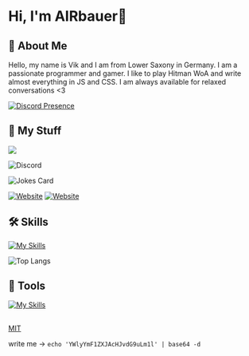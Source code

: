 # Hi, I'm AIRbauer👋


## 🚀 About Me
Hello, my name is Vik and I am from Lower Saxony in Germany. I am a passionate programmer and gamer. I like to play Hitman WoA and write almost everything in JS and CSS. I am always available for relaxed conversations <3

[![Discord Presence](https://lanyard.cnrad.dev/api/549207539544227846?theme=dark&bg=282B30&animated=true&hideDiscrim=true&borderRadius=30px&idleMessage=Probably%20banging%20your%20Mom%20<3)](https://discord.com/users/549207539544227846)

## 🔗 My Stuff

<img src="https://img.shields.io/liberapay/receives/airbauer.svg?logo=liberapay">

![Discord](https://img.shields.io/discord/414027124836532234)

![Jokes Card](https://readme-jokes.vercel.app/api)

[![Website](https://skillicons.dev/icons?i=devto)](https://airbauer.ch/) [![Website](https://skillicons.dev/icons?i=discord)](https://discord.com/users/549207539544227846)
## 🛠 Skills

[![My Skills](https://skillicons.dev/icons?i=js,html,css,scss,svelte,react,typescript,vue,vite,mongodb,discord)]()

![Top Langs](https://github-readme-stats.vercel.app/api/top-langs/?username=airbauer&layout=compact&theme=vision-friendly-dark)


## 🔧 Tools

[![My Skills](https://skillicons.dev/icons?i=vscode,git,github,linux,vercel)]()

<a rel="me" href="https://fosstodon.org/@airbauer"></a>
<a rel="me" href="https://floss.social/@airbauer"></a>

## 

[MIT](https://github.com/airbauer/airbauer/blob/main/LICENSE)

write me ->  ``` echo 'YWlyYmF1ZXJAcHJvdG9uLm1l' | base64 -d ```
